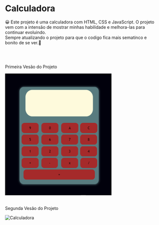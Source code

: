 # Calculadora
<p>😀 Este projeto é uma calculadora com HTML, CSS e JavaScript. O projeto vem com a intensão de mostrar minhas habilidade e melhora-las para continuar evoluindo.<br>
Sempre atualizando o projeto para que o codigo fica mais sematinco e bonito de se ver.🤞</p>
<br>
<br>
<p>Primeira Vesão do Projeto</p>
<img src="imagem_2023-06-01_134317698.png" alt="Calculadora" height="400px" width="350px">
<br>
<br>
<p>Segunda Vesão do Projeto</p>
<img src="" alt="Calculadora" height="400px" width="350px">
